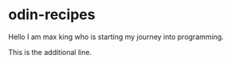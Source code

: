 # odin-recipes

Hello I am max king who is starting my journey into programming.


This is the additional line.

